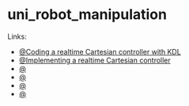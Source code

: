 # uni_robot_manipulation

Links:
* [@Coding a realtime Cartesian controller with KDL](http://wiki.ros.org/pr2_mechanism/Tutorials/Coding%20a%20realtime%20Cartesian%20controller%20with%20KDL)
* [@Implementing a realtime Cartesian controller](http://wiki.ros.org/ja/pr2_mechanism/Tutorials/Implementing%20a%20realtime%20Cartesian%20controller)
* [@]()
* [@]()
* [@]()
* [@]()
